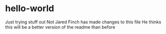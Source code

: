# hello-world
Just trying stuff out
Not Jared Finch has made changes to this file
He thinks this will be a better version of the readme than before
